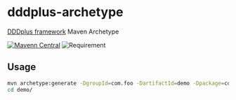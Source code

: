 # dddplus-archetype
[DDDplus framework](https://github.com/funkygao/cp-ddd-framework) Maven Archetype

[![Mavenn Central](https://img.shields.io/maven-central/v/io.github.dddplus/dddplus.svg?label=Maven%20Central)](https://search.maven.org/search?q=a:dddplus-archetype)
![Requirement](https://img.shields.io/badge/JDK-8+-green.svg)

## Usage

``` bash
mvn archetype:generate -DgroupId=com.foo -DartifactId=demo -Dpackage=com.foo -Dversion=1.0.0-SNAPSHOT -DarchetypeGroupId=io.github.dddplus -DarchetypeArtifactId=dddplus-archetype -DarchetypeVersion=1.0.1 -DinteractiveMode=false
cd demo/
```
